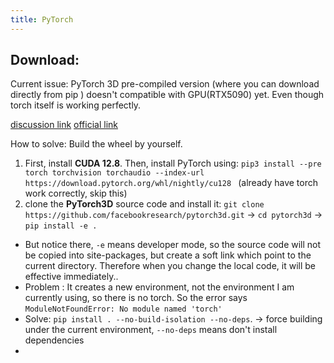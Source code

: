 ```yaml
---
title: PyTorch
---
```

## Download:

Current issue: PyTorch 3D pre-compiled version (where you can download directly from pip ) doesn't compatible with GPU(RTX5090) yet. Even though torch itself is working perfectly.

[discussion link](https://github.com/facebookresearch/pytorch3d/issues/1962)
[official link](https://github.com/facebookresearch/pytorch3d/blob/main/INSTALL.md)

How to solve: Build the wheel by yourself.

1. First, install **CUDA 12.8**. Then, install PyTorch using:
`pip3 install --pre torch torchvision torchaudio --index-url https://download.pytorch.org/whl/nightly/cu128 `
(already have torch work correctly, skip this)
2. clone the **PyTorch3D** source code and install it:
`git clone https://github.com/facebookresearch/pytorch3d.git` -> 
`cd pytorch3d` -> `pip install -e .`
* But notice there, `-e` means developer mode, so the source code will not be copied into site-packages, but create a soft link which point to the current directory. Therefore when you change the local code, it will be effective immediately..
* Problem : It creates a new environment, not the environment I am currently using, so there is no torch. So the error says `ModuleNotFoundError: No module named 'torch'`
* Solve: `pip install . --no-build-isolation --no-deps`. -> force building under the current environment,  `--no-deps` means don't install dependencies
* 